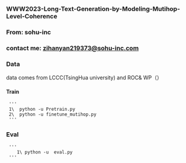 ### WWW2023-Long-Text-Generation-by-Modeling-Mutihop-Level-Coherence 
### From: sohu-inc  
### contact me: zihanyan219373@sohu-inc.com 


### Data 
data comes from LCCC(TsingHua university) and ROC& WP（）  
#### Train 
     ''' 
     1\  python -u Pretrain.py 
     2\  python -u finetune_mutihop.py 
     ''' 
### Eval 
     ''' 
        1\ python -u  eval.py
     ''' 
